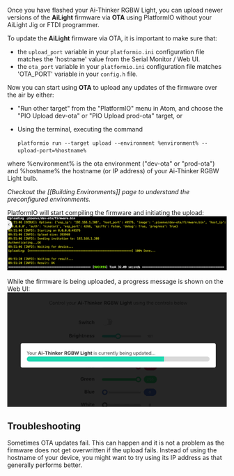 Once you have flashed your Ai-Thinker RGBW Light, you can upload newer versions of the **AiLight** firmware via **OTA** using PlatformIO without your AiLight Jig or FTDI programmer.

To update the **AiLight** firmware via OTA, it is important to make sure that:
- the `upload_port` variable in your `platformio.ini` configuration file matches the 'hostname' value from the Serial Monitor / Web UI.
- the `ota_port` variable in your `platformio.ini` configuration file matches 'OTA_PORT' variable in your `config.h` file.

Now you can start using **OTA** to upload any updates of the firmware over the air by either:
- "Run other target" from the "PlatformIO" menu in Atom, and choose the "PIO Upload dev-ota" or "PIO Upload prod-ota" target, or
- Using the terminal, executing the command 

  `platformio run --target upload --environment %environment% --upload-port=%hostname%`
  
where %environment% is the ota environment ("dev-ota" or "prod-ota") and %hostname% the hostname (or IP address) of your Ai-Thinker RGBW Light bulb.

_Checkout the [[Building Environments]] page to understand the preconfigured environments._

PlatformIO will start compiling the firmware and initiating the upload:
![AiLight - Terminal OTA Progress](images/ailight_ota_terminal.png)

While the firmware is being uploaded, a progress message is shown on the Web UI:
![AiLight - Web UI OTA Progress](images/ailight_progress.gif)

## Troubleshooting
Sometimes OTA updates fail. This can happen and it is not a problem as the firmware does not get overwritten if the upload fails. Instead of using the hostname of your device, you might want to try using its IP address as that generally performs better.